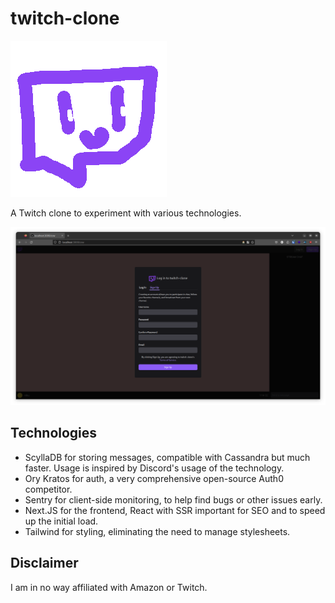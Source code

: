 # twitch-clone

![](assets/logo.png)

A Twitch clone to experiment with various technologies.

![](assets/screenshot.png)

## Technologies
- ScyllaDB for storing messages, compatible with Cassandra but much faster. Usage is inspired by Discord's usage of the technology. 
- Ory Kratos for auth, a very comprehensive open-source Auth0 competitor.
- Sentry for client-side monitoring, to help find bugs or other issues early.
- Next.JS for the frontend, React with SSR important for SEO and to speed up the initial load.
- Tailwind for styling, eliminating the need to manage stylesheets.


## Disclaimer
I am in no way affiliated with Amazon or Twitch.
